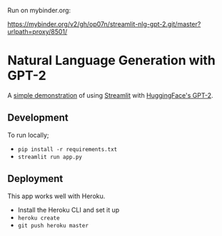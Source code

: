 Run on mybinder.org:

https://mybinder.org/v2/gh/op07n/streamlit-nlg-gpt-2.git/master?urlpath=proxy/8501/

# Natural Language Generation with GPT-2
A [simple demonstration](https://github.com/CaliberAI/streamlit-get-stories-aylien) of using [Streamlit](https://streamlit.io/) with [HuggingFace's GPT-2](https://github.com/huggingface/transformers/).

## Development
To run locally;
- `pip install -r requirements.txt`
- `streamlit run app.py`

## Deployment
This app works well with Heroku.
- Install the Heroku CLI and set it up
- `heroku create`
- `git push heroku master`
